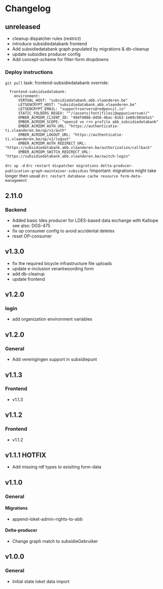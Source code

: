 # Changelog
## unreleased
- cleanup dispatcher rules (restrict)
- introduce subsidiedatabank frontend
- Add subsidiedatabank graph populated by migrations & db-cleanup
- update subsidies producer config 
- Add concept-scheme for filter-form dropdowns
### Deploy instructions
`git pull`
task: frontend-subsidiedatabank override:
```
  frontend-subsidiedatabank:
    environment:
      VIRTUAL_HOST: "subsidiedatabank.abb.vlaanderen.be"
      LETSENCRYPT_HOST: "subsidiedatabank.abb.vlaanderen.be"
      LETSENCRYPT_EMAIL: "support+servers@redpencil.io"
      STATIC_FOLDERS_REGEX: "^/(assets|font|files|@appuniversum)/"
      EMBER_ACMIDM_CLIENT_ID: "49df4086-d456-4bac-8162-1e89c983e5a1"
      EMBER_ACMIDM_SCOPE: "openid vo rrn profile abb_subsidiedatabank"
      EMBER_ACMIDM_AUTH_URL: "https://authenticatie-ti.vlaanderen.be/op/v1/auth"
      EMBER_ACMIDM_LOGOUT_URL: "https://authenticatie-ti.vlaanderen.be/op/v1/logout"
      EMBER_ACMIDM_AUTH_REDIRECT_URL: "https://subsidiedatabank.abb.vlaanderen.be/authorization/callback"
      EMBER_ACMIDM_SWITCH_REDIRECT_URL: "https://subsidiedatabank.abb.vlaanderen.be/switch-login" 
``` 
`drc up -d`
`drc restart dispatcher migrations delta-producer-publication-graph-maintainer-subsidies`
!important: migrations might take longer then usual
`drc restart database cache resource form-data-management`


## 2.11.0
### Backend
 - Added basic ldes producer for LDES-based data exchange with Kalliope see also: DGS-475
 - fix op consumer config to avoid accidental deletes
 - reset OP-consumer

## v1.3.0
- fix the required bicycle infrastructure file uploads
- update e-inclusion verantwoording form
- add db-cleanup
- update frontend
## v1.2.0
### login
- add organization environment variables
## v1.2.0
### General
- Add verenigingen support in subsidiepunt
## v1.1.3
### Frontend
- v1.1.3
## v1.1.2
### Frontend
- v1.1.2
## v1.1.1 HOTFIX
- Add missing rdf types to exisiting form-data
## v1.1.0
### General
#### Migrations
- append-loket-admin-rights-to-abb
#### Delta-producer
- Change graph match to subsidieGebruiker
## v1.0.0
### General
- Initial state loket data import
